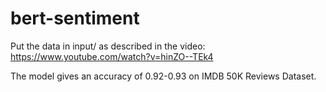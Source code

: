 # bert-sentiment

Put the data in input/ as described in the video: https://www.youtube.com/watch?v=hinZO--TEk4

The model gives an accuracy of 0.92-0.93 on IMDB 50K Reviews Dataset.
